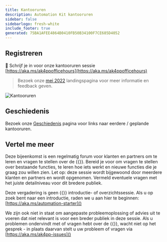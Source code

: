 ```yaml
---
title: Kantooruren
description: Automation Kit kantooruren
sidebar: false
sidebarlogo: fresh-white
include_footer: true
generated: 75BA1AFEE4864B0410FB50B34100F7CE685D4052
---
```


## Registreren

<g-emoji class="g-emoji" alias="calendar" fallback-src="https://github.githubassets.com/images/icons/emoji/unicode/1f4c6.png">📆</g-emoji> Schrijf je in voor onze kantooruren sessie [https://aka.ms/ak4ppofficehours](https://aka.ms/ak4ppofficehours)

> Bezoek onze [mei 2022](/nl/office-hours/november-2022) landingspagina voor meer informatie en feedback geven.

![Kantooruren](/images/office-hours.png)

## Geschiedenis

Bezoek onze [Geschiedenis](/nl/office-hours/history) pagina voor links naar eerdere / geplande kantooruren.

## Vertel me meer

Deze bijeenkomst is een regelmatig forum voor klanten en partners om te leren en vragen te stellen over de {{<product-name>}}. Bereid je voor om vragen te stellen over bestaande functies, te leren hoe iets werkt en nieuwe functies die je graag zou willen zien. Let op: deze sessie wordt bijgewoond door meerdere klanten en partners en wordt opgenomen. Vermeld eventuele vragen met het juiste detailniveau voor dit bredere publiek.

Deze vergadering is geen {{<product-name>}} introductie- of overzichtssessie. Als u op zoek bent naar een introductie, raden we u aan hier te beginnen: [https://aka.ms/automation-starter]()

We zijn ook niet in staat om aangepaste probleemoplossing of advies uit te voeren dat niet relevant is voor een breder publiek in deze sessie. Als u problemen ondervindt met of vragen hebt over de {{<product-name>}}, wacht niet op het gesprek - in plaats daarvan stelt u uw probleem of vragen via [https://aka.ms/ak4pp-issues]()
